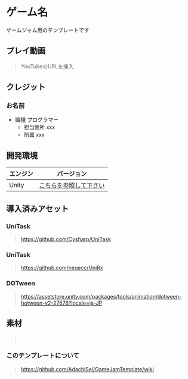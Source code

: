 # ゲーム名

ゲームジャム用のテンプレートです

## プレイ動画

> YouTubeのURLを挿入

## クレジット

### お名前
- 職種 プログラマー
  - 担当箇所 xxx
  - 所属 xxx

## 開発環境

| エンジン | バージョン  |
| ---------- | ----------- |
| Unity      | [こちらを参照して下さい](ProjectSettings/ProjectVersion.txt#L1) |

## 導入済みアセット

### UniTask
> https://github.com/Cysharp/UniTask

### UniTask
> https://github.com/neuecc/UniRx

### DOTween
> https://assetstore.unity.com/packages/tools/animation/dotween-hotween-v2-27676?locale=ja-JP


## 素材

>　

### このテンプレートについて

> https://github.com/AdachiSei/GameJamTemplate/wiki
